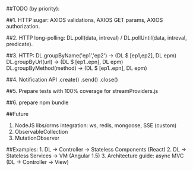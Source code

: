##TODO (by priority):

##1. HTTP sugar:
	AXIOS validations, AXIOS GET params, AXIOS authorization.

##2. HTTP long-polling: 
	DL.poll(data, intreval) / DL.pollUntil(data, intreval, predicate).

##3. HTTP: 
	DL.groupByName('ep1','ep2') -> (DL $ [ep1,ep2], DL epm)
	DL.groupByUrl(url) -> (DL $ [ep1..epn], DL epm)
	DL.groupByMethod(method) -> (DL $ [ep1..epn], DL epm)

##4. Notification API
	.create()
	.send()
	.close()

##5. Prepare tests with 100% coverage for streamProviders.js

##6. prepare npm bundle

##Future 
1. NodeJS libs/orms integration: ws, redis, mongoose, SSE (custom)
2. ObservableCollection
3. MutationObserver

##Examples:
	1. DL -> Controller -> Stateless Components (React)
	2. DL -> Stateless Services -> VM (Angular 1.5)
	3. Architecture guide: async MVC (DL -> Controller -> View)
